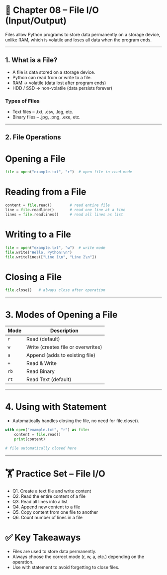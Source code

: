 # 📘 Chapter 08 – File I/O (Input/Output)

Files allow Python programs to store data permanently on a storage device, unlike RAM, which is volatile and loses all data when the program ends.

---

## 1. What is a File?

- A file is data stored on a storage device.
- Python can read from or write to a file.
- RAM → volatile (data lost after program ends)
- HDD / SSD → non-volatile (data persists forever)

### Types of Files

- Text files – .txt, .csv, .log, etc.
- Binary files – .jpg, .png, .exe, etc.

---

## 2. File Operations

# Opening a File
```python
file = open("example.txt", "r")  # open file in read mode
```

# Reading from a File
```python
content = file.read()        # read entire file
line = file.readline()       # read one line at a time
lines = file.readlines()     # read all lines as list
```

# Writing to a File
```python
file = open("example.txt", "w")  # write mode
file.write("Hello, Python!\n")
file.writelines(["Line 1\n", "Line 2\n"])
```

# Closing a File
```python
file.close()   # always close after operation
```
---

# 3. Modes of Opening a File


| Mode | Description                        |
| ---- | ---------------------------------- |
| `r`  | Read (default)                     |
| `w`  | Write (creates file or overwrites) |
| `a`  | Append (adds to existing file)     |
| `+`  | Read & Write                       |
| `rb` | Read Binary                        |
| `rt` | Read Text (default)                |


---

# 4. Using with Statement

- Automatically handles closing the file, no need for file.close().

```python
with open("example.txt", "r") as file:
    content = file.read()
    print(content)

# file automatically closed here
```

---

# 🏋️ Practice Set – File I/O

- Q1. Create a text file and write content
- Q2. Read the entire content of a file
- Q3. Read all lines into a list
- Q4. Append new content to a file
- Q5. Copy content from one file to another
- Q6. Count number of lines in a file

# ✅ Key Takeaways

- Files are used to store data permanently.
- Always choose the correct mode (r, w, a, etc.) depending on the operation.
- Use with statement to avoid forgetting to close files.